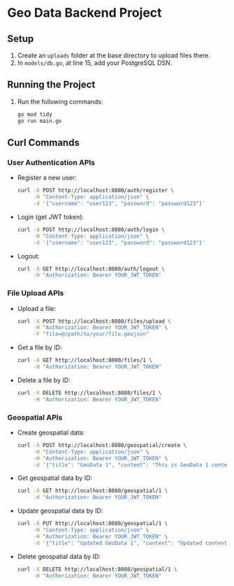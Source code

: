 # Geo Data Backend Project

## Setup

1. Create an `uploads` folder at the base directory to upload files there.
2. In `models/db.go`, at line 15, add your PostgreSQL DSN.

## Running the Project

1. Run the following commands:
    ```bash
    go mod tidy
    go run main.go
    ```

## Curl Commands

### User Authentication APIs

- Register a new user:
    ```bash
    curl -X POST http://localhost:8080/auth/register \
         -H "Content-Type: application/json" \
         -d '{"username": "user123", "password": "password123"}'
    ```

- Login (get JWT token):
    ```bash
    curl -X POST http://localhost:8080/auth/login \
         -H "Content-Type: application/json" \
         -d '{"username": "user123", "password": "password123"}'
    ```

- Logout:
    ```bash
    curl -X GET http://localhost:8080/auth/logout \
         -H "Authorization: Bearer YOUR_JWT_TOKEN"
    ```

### File Upload APIs

- Upload a file:
    ```bash
    curl -X POST http://localhost:8080/files/upload \
         -H "Authorization: Bearer YOUR_JWT_TOKEN" \
         -F "file=@/path/to/your/file.geojson"
    ```

- Get a file by ID:
    ```bash
    curl -X GET http://localhost:8080/files/1 \
         -H "Authorization: Bearer YOUR_JWT_TOKEN"
    ```

- Delete a file by ID:
    ```bash
    curl -X DELETE http://localhost:8080/files/1 \
         -H "Authorization: Bearer YOUR_JWT_TOKEN"
    ```

### Geospatial APIs

- Create geospatial data:
    ```bash
    curl -X POST http://localhost:8080/geospatial/create \
         -H "Content-Type: application/json" \
         -H "Authorization: Bearer YOUR_JWT_TOKEN" \
         -d '{"title": "GeoData 1", "content": "This is GeoData 1 content"}'
    ```

- Get geospatial data by ID:
    ```bash
    curl -X GET http://localhost:8080/geospatial/1 \
         -H "Authorization: Bearer YOUR_JWT_TOKEN"
    ```

- Update geospatial data by ID:
    ```bash
    curl -X PUT http://localhost:8080/geospatial/1 \
         -H "Content-Type: application/json" \
         -H "Authorization: Bearer YOUR_JWT_TOKEN" \
         -d '{"title": "Updated GeoData 1", "content": "Updated content"}'
    ```

- Delete geospatial data by ID:
    ```bash
    curl -X DELETE http://localhost:8080/geospatial/1 \
         -H "Authorization: Bearer YOUR_JWT_TOKEN"
    ```

